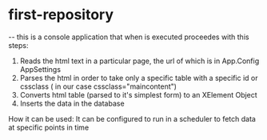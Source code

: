 # first-repository
-- this is a console application that when is executed proceedes with this steps:
1. Reads the html text in a particular page, the url of which is in App.Config AppSettings
2. Parses the html in order to take only a specific table with a specific id or cssclass  ( in our case cssclass="maincontent")
3. Converts html table (parsed to it's simplest form) to an XElement Object
4. Inserts the data in the database

How it can be used:
It can be configured to run in a scheduler to fetch data at specific points in time
